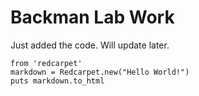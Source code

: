 # Backman Lab Work

Just added the code. Will update later.

```jupter
from 'redcarpet'
markdown = Redcarpet.new("Hello World!")
puts markdown.to_html
```
